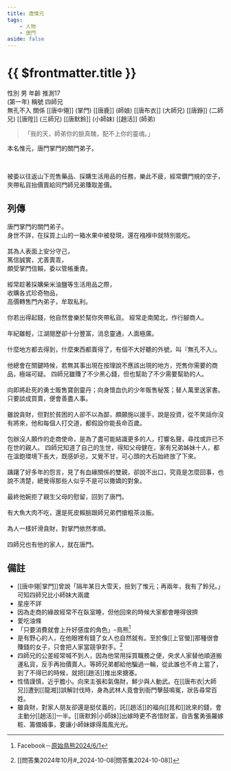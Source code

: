 ```yaml
---
title: 唐惟元
tags:
    - 人物
    - 唐門
aside: false
---
```


# {{ $frontmatter.title }}

<ChTabs position="bottom">
    <ChTab title="唐惟元">
        <Ch
            src='/images/characters/brother4/normal.webp' 
            position='right'/>
        <ChName nameZh='唐惟元' nameEn='Tang Wei Yuan' position='right' />
        <ChTable>
            <ChTr>
                <ChTd isTitle=true>
                    性別
                </ChTd>
                <ChTd>
                    男
                </ChTd>
            </ChTr>
            <ChTr>
                <ChTd isTitle=true>
                    年齡
                </ChTd>
                <ChTd>
                    推測17<br>(第一年)
                </ChTd>
            </ChTr>
            <ChTr>
                <ChTd isTitle=true>
                    稱號
                </ChTd>
                <ChTd>
                    四師兄<br>無孔不入
                </ChTd>
            </ChTr>
            <ChTr>
                <ChTd isTitle=true position='center'>
                    關係
                </ChTd>
            </ChTr>
            <ChTr>
                <ChTd position='center'>
                    [[唐中翎]] (掌門)
                </ChTd>
            </ChTr>
            <ChTr>
                <ChTd position='center'>
                    [[唐鹿]] (師娘)
                </ChTd>
            </ChTr>
            <ChTr>
                <ChTd position='center'>  
                    [[唐布衣]] (大師兄)
                </ChTd>
            </ChTr>
            <ChTr>
                <ChTd position='center'>  
                    [[唐錚]] (二師兄)
                </ChTd>
            </ChTr>
            <ChTr>
                <ChTd position='center'>  
                    [[唐陞]] (三師兄)
                </ChTd>
            </ChTr>
            <ChTr>
                <ChTd position='center'>
                    [[唐默鈴]] (小師妹)
                </ChTd>
            </ChTr>
            <ChTr>
                <ChTd position='center'>
                    [[趙活]] (師弟)
                </ChTd>
            </ChTr>
        </ChTable>
    </ChTab>
</ChTabs>

> 「我的天，師弟你的臉真醜，配不上你的靈魂。」

本名惟元，唐門掌門的關門弟子。

<br>

被委以往返山下兜售藥品、採購生活用品的任務，樂此不疲，經常鑽門規的空子，夾帶私貨抬價賣給同門師兄弟賺取差價。

## 列傳

<Tabs>
  <Tab title="列傳一">
	唐門掌門的關門弟子。<br>
    身世不詳，在採買上山的一箱水果中被發現，還在襁褓中就特別能吃。<br><br>
    其為人表面上安分守己，<br>
    篤信誠實，尤善賣乖，<br>
    頗受掌門信賴，委以管帳重責。<br><br>
    經常趁著採購柴米油鹽等生活用品之際，<br>
    收購各式珍奇物品，<br>
    高價轉售門內弟子，牟取私利。<br><br>
    你若出得起錢，他自然會樂於幫你夾帶私貨。
  </Tab>
  <Tab title="列傳二">
	經常走南闖北，作行腳商人。<br><br>
	年紀雖輕，江湖閱歷卻十分豐富，消息靈通，人面極廣。<br><br>
	什麼地方都去得到，什麼東西都賣得了，有個不大好聽的外號，叫『無孔不入』。<br><br>
	他總會在關鍵時候，若無其事出現在按理說不應該出現的地方，兜售你需要的商品，極端可疑。
  </Tab>
  <Tab title="列傳三">
    四師兄雖賺了不少黑心錢，但也幫助了不少需要幫助的人。<br><br>
    向即將赴死的勇士販售寶劍靈丹；向身懷血仇的少年販售秘笈；替人萬里送家書。只要談成買賣，便會善盡人事。<br><br>
    雖說貪財，但對於貧困的人卻不以為鄙，頗願施以援手，說是投資，從不笑話你沒有將來，他和每個人打交道，都假設你能長命百歲。<br><br>
    包辦沒人願作的走商使命，是為了盡可能結識更多的人，打響名聲，尋找或許已不在世的親人。
  </Tab>
  <Tab title="列傳四">
    四師兄知道了自己的生世，得知父母健在，家有兄弟姊妹十人，都在溫飽環境下長大，既感妒忌，又覺不甘，可心頭的大石始終放了下來。<br><br>
    躊躇了好多年的怨言，見了有血緣關係的雙親，卻說不出口，究竟是怎麼回事，也說不清楚，總覺得那些人似乎不是可以撒嬌的對象。<br><br>
    最終他婉拒了親生父母的慰留，回到了唐門。<br><br>
    有大魚大肉不吃，還是死皮賴臉跟師兄弟們搶粗茶淡飯。<br><br>
    為人一樣奸滑貪財，對掌門依然孝順。<br><br>
    四師兄也有他的家人，就在唐門。
  </Tab>
</Tabs>

## 備註

-   [[唐中翎|掌門]]曾說「隔年某日大雪天，撿到了惟元；再兩年，我有了鈴兒。」可知四師兄比小師妹大兩歲
-   星座不詳
-   因為走商的緣故經常不在臥室睡，但他回來的時候大家都會睡得很擠
-   愛吃油條
-   「只要消費就會上升好感度的角色」–鳥熊[^2]
-   是有野心的人，在他眼裡有錢了女人也自然就有。至於像[[上官螢]]那種很會賺錢的女子，只會把人家當競爭對手。[^1]
-   四師兄的公差經常喊不到人，因為他常用採買職務之便，央求人家替他順道搬運私貨，反手再抬價賣人。等師兄弟都給他騙過一輪，從此誰也不肯上當了，到了不得已的時候，就把[[趙活]]推出來搪塞。
-   性情謹慎，近乎膽小。向來主張和氣傷財，鮮少與人動武。在[[唐布衣|大師兄]]遭到[[龍湘]]誤解討伐時，身為武林人竟會到衙門擊鼓鳴冤，狀告尋常百姓。
-   雖貪財，對家人朋友卻還是挺仗義的，託[[趙活]]的福向[[晁和]]訛來的錢，會主動分[[趙活]]一半。[[唐默鈴|小師妹]]出嫁時更不吝惜財富，自告奮勇張羅嫁粧、籌備婚事，要讓小師妹嫁得風風光光。

[^1]: [[問答集2024年10月#_2024-10-08|問答集2024-10-08]]
[^2]: Facebook－[原始鳥熊2024/6/1](https://www.facebook.com/obbstudio/posts/pfbid02DWHjzPLdRguLBns6wSeWRQUC1DcNr4nRNhgGfytbghiHANhircvTyAGndWyktv5Dl)
